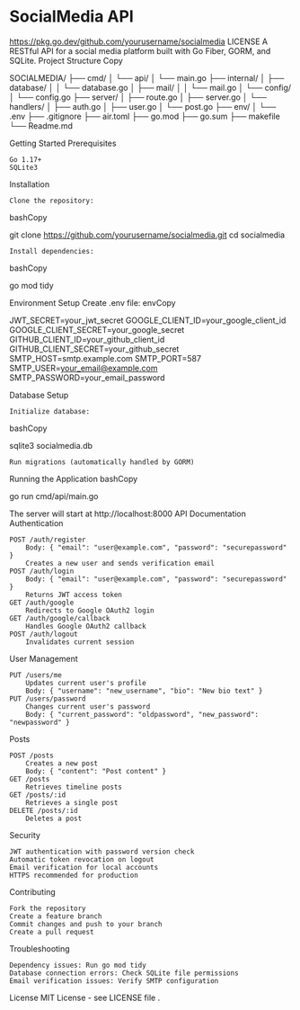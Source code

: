 # SocialMedia API

https://pkg.go.dev/github.com/yourusername/socialmedia LICENSE
A RESTful API for a social media platform built with Go Fiber, GORM, and SQLite.
Project Structure
Copy

SOCIALMEDIA/
├── cmd/
│ └── api/
│ └── main.go
├── internal/
│ ├── database/
│ │ └── database.go
│ ├── mail/
│ │ └── mail.go
│ └── config/
│ └── config.go
├── server/
│ ├── route.go
│ ├── server.go
│ └── handlers/
│ ├── auth.go
│ ├── user.go
│ └── post.go
├── env/
│ └── .env
├── .gitignore
├── air.toml
├── go.mod
├── go.sum
├── makefile
└── Readme.md

Getting Started
Prerequisites

    Go 1.17+
    SQLite3

Installation

    Clone the repository:

bashCopy

git clone https://github.com/yourusername/socialmedia.git
cd socialmedia

    Install dependencies:

bashCopy

go mod tidy

Environment Setup
Create .env file:
envCopy

JWT_SECRET=your_jwt_secret
GOOGLE_CLIENT_ID=your_google_client_id
GOOGLE_CLIENT_SECRET=your_google_secret
GITHUB_CLIENT_ID=your_github_client_id
GITHUB_CLIENT_SECRET=your_github_secret
SMTP_HOST=smtp.example.com
SMTP_PORT=587
SMTP_USER=your_email@example.com
SMTP_PASSWORD=your_email_password

Database Setup

    Initialize database:

bashCopy

sqlite3 socialmedia.db

    Run migrations (automatically handled by GORM)

Running the Application
bashCopy

go run cmd/api/main.go

The server will start at http://localhost:8000
API Documentation
Authentication

    POST /auth/register
        Body: { "email": "user@example.com", "password": "securepassword" }
        Creates a new user and sends verification email
    POST /auth/login
        Body: { "email": "user@example.com", "password": "securepassword" }
        Returns JWT access token
    GET /auth/google
        Redirects to Google OAuth2 login
    GET /auth/google/callback
        Handles Google OAuth2 callback
    POST /auth/logout
        Invalidates current session

User Management

    PUT /users/me
        Updates current user's profile
        Body: { "username": "new_username", "bio": "New bio text" }
    PUT /users/password
        Changes current user's password
        Body: { "current_password": "oldpassword", "new_password": "newpassword" }

Posts

    POST /posts
        Creates a new post
        Body: { "content": "Post content" }
    GET /posts
        Retrieves timeline posts
    GET /posts/:id
        Retrieves a single post
    DELETE /posts/:id
        Deletes a post

Security

    JWT authentication with password version check
    Automatic token revocation on logout
    Email verification for local accounts
    HTTPS recommended for production

Contributing

    Fork the repository
    Create a feature branch
    Commit changes and push to your branch
    Create a pull request

Troubleshooting

    Dependency issues: Run go mod tidy
    Database connection errors: Check SQLite file permissions
    Email verification issues: Verify SMTP configuration

License
MIT License - see LICENSE file
.
